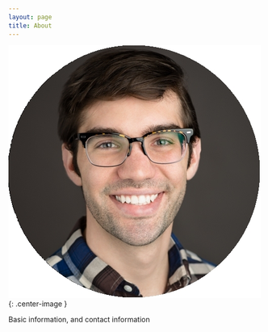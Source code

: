 ```yaml
---
layout: page
title: About
---
```

![Portrait](/about/portrait.jpg){: .center-image }

Basic information, and contact information

